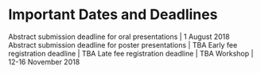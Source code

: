 # Important Dates and Deadlines

Abstract submission deadline for oral presentations | 1 August 2018
Abstract submission deadline for poster presentations | TBA
Early fee registration deadline | TBA
Late fee registration deadline | TBA
Workshop | 12-16 November 2018
